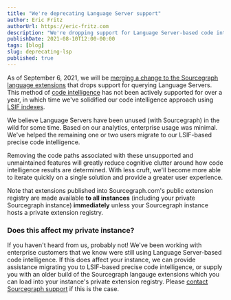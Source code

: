 ```yaml
---
title: "We're deprecating Language Server support"
author: Eric Fritz
authorUrl: https://eric-fritz.com
description: "We're dropping support for Language Server-based code intelligence from our product, effective 2021-09-01. Note that this will affect all instances that are not running a private extension registry, not just those upgrading to the current version of Sourcegraph."
publishDate: 2021-08-10T12:00-00:00
tags: [blog]
slug: deprecating-lsp
published: true
---
```


As of September 6, 2021, we will be [merging a change to the Sourcegraph language extensions](https://github.com/sourcegraph/code-intel-extensions/pull/664) that drops support for querying Language Servers. This method of [code intelligence](https://docs.sourcegraph.com/code_intelligence) has not been actively supported for over a year, in which time we've solidified our code intelligence approach using [LSIF indexes](https://docs.sourcegraph.com/code_intelligence/explanations/precise_code_intelligence).

We believe Language Servers have been unused (with Sourcegraph) in the wild for some time. Based on our analytics, enterprise usage was minimal. We've helped the remaining one or two users migrate to our LSIF-based precise code intelligence.

Removing the code paths associated with these unsupported and unmaintained features will greatly reduce cognitive clutter around how code intelligence results are determined. With less cruft, we'll become more able to iterate quickly on a single solution and provide a greater user experience.

Note that extensions published into Sourcegraph.com's public extension registry are made available **to all instances** (including your private Sourcegraph instance) **immediately** unless your Sourcegraph instance hosts a private extension registry.

### Does this affect my private instance?

If you haven't heard from us, probably not! We've been working with enterprise customers that we know were still using Language Server-based code intelligence. If this does affect your instance, we can provide assistance migrating you to LSIF-based precise code intelligence, or supply you with an older build of the Sourcegraph langauge extensions which you can load into your instance's private extension registry. Please [contact Sourcegraph support](https://about.sourcegraph.com/contact/) if this is the case.

